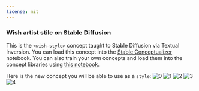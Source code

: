 ```yaml
---
license: mit
---
```

### Wish artist stile on Stable Diffusion
This is the `<wish-style>` concept taught to Stable Diffusion via Textual Inversion. You can load this concept into the [Stable Conceptualizer](https://colab.research.google.com/github/huggingface/notebooks/blob/main/diffusers/stable_conceptualizer_inference.ipynb) notebook. You can also train your own concepts and load them into the concept libraries using [this notebook](https://colab.research.google.com/github/huggingface/notebooks/blob/main/diffusers/sd_textual_inversion_training.ipynb).

Here is the new concept you will be able to use as a `style`:
![<wish-style> 0](https://huggingface.co/sd-concepts-library/wish-artist-stile/resolve/main/concept_images/3.jpeg)
![<wish-style> 1](https://huggingface.co/sd-concepts-library/wish-artist-stile/resolve/main/concept_images/0.jpeg)
![<wish-style> 2](https://huggingface.co/sd-concepts-library/wish-artist-stile/resolve/main/concept_images/1.jpeg)
![<wish-style> 3](https://huggingface.co/sd-concepts-library/wish-artist-stile/resolve/main/concept_images/2.jpeg)
![<wish-style> 4](https://huggingface.co/sd-concepts-library/wish-artist-stile/resolve/main/concept_images/4.jpeg)

